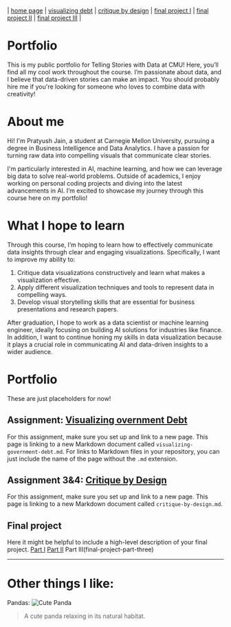 | [home page](https://pratyushjain99.github.io/portfolio/) | [visualizing debt](visualizing-government-debt) | [critique by design](critique-by-design) | [final project I](Project1) | [final project II](final-project-part-two) | [final project III](final-project-part-three) |
# Portfolio
This is my public portfolio for Telling Stories with Data at CMU! Here, you’ll find all my cool work throughout the course. I’m passionate about data, and I believe that data-driven stories can make an impact. You should probably hire me if you're looking for someone who loves to combine data with creativity!

# About me
Hi! I'm Pratyush Jain, a student at Carnegie Mellon University, pursuing a degree in Business Intelligence and Data Analytics. I have a passion for turning raw data into compelling visuals that communicate clear stories.

I'm particularly interested in AI, machine learning, and how we can leverage big data to solve real-world problems. Outside of academics, I enjoy working on personal coding projects and diving into the latest advancements in AI. I’m excited to showcase my journey through this course here on my portfolio!

# What I hope to learn
Through this course, I’m hoping to learn how to effectively communicate data insights through clear and engaging visualizations. Specifically, I want to improve my ability to:
1. Critique data visualizations constructively and learn what makes a visualization effective.
2. Apply different visualization techniques and tools to represent data in compelling ways.
3. Develop visual storytelling skills that are essential for business presentations and research papers.

After graduation, I hope to work as a data scientist or machine learning engineer, ideally focusing on building AI solutions for industries like finance. In addition, I want to continue honing my skills in data visualization because it plays a crucial role in communicating AI and data-driven insights to a wider audience.

# Portfolio
These are just placeholders for now!
## Assignment: [Visualizing overnment Debt](visualizing-government-debt)
For this assignment, make sure you set up and link to a new page.  This page is linking to a new Markdown document called `visualizing-government-debt.md`.  For links to Markdown files in your repository, you can just include the name of the page without the `.md` extension. 

## Assignment 3&4: [Critique by Design](critique-by-design)
For this assignment, make sure you set up and link to a new page.  This page is linking to a new Markdown document called `critique-by-design.md`.  

## Final project
Here it might be helpful to include a high-level description of your final project. 
[Part I](final-project-part-one)
[Part II](final-project-part-two)
Part III(final-project-part-three)

---
# Other things I like:
Pandas:
![Cute Panda](panda.avif)
> A cute panda relaxing in its natural habitat.
